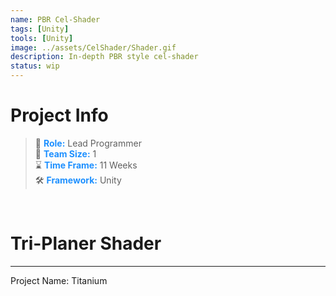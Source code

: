 ```yaml
---
name: PBR Cel-Shader
tags: [Unity]
tools: [Unity]
image: ../assets/CelShader/Shader.gif
description: In-depth PBR style cel-shader
status: wip
---
```



# **Project Info**

> 👤 <span style="color:dodgerblue">**Role:**</span> Lead Programmer <br>
> 👥 <span style="color:dodgerblue">**Team Size:**</span> 1 <br>
> ⌛ <span style="color:dodgerblue">**Time Frame:**</span> 11 Weeks <br>
> 🛠️ <span style="color:dodgerblue">**Framework:**</span> Unity <br>

<p>&nbsp;</p>

# **Tri-Planer Shader**

---

Project Name: Titanium